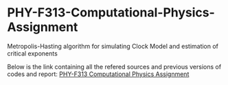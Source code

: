 # PHY-F313-Computational-Physics-Assignment
Metropolis-Hasting algorithm for simulating Clock Model and estimation of critical exponents

Below is the link containing all the refered sources and previous versions of codes and report:
[PHY-F313 Computational Physics Assignment](https://drive.google.com/drive/folders/12YWhACzZ14gS1KubkWb1uoEen3Udylro?usp=drive_link)
